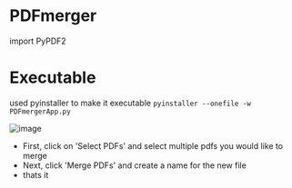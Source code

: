 # PDFmerger

import PyPDF2

# Executable
used pyinstaller to make it executable
```pyinstaller --onefile -w PDFmergerApp.py ```

![image](https://github.com/user-attachments/assets/f8a1b36c-6469-496f-97c3-df87c73f6365)

- First, click on 'Select PDFs' and select multiple pdfs you would like to merge
- Next, click 'Merge PDFs' and create a name for the new file
- thats it
